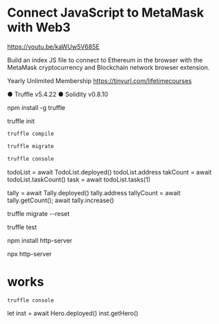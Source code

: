 # Connect JavaScript to MetaMask with Web3

https://youtu.be/kaWUw5V685E


Build an index JS file to connect to Ethereum in the browser with the MetaMask cryptocurrency and Blockchain network browser extension. 

Yearly Unlimited Membership https://tinyurl.com/lifetimecourses

● Truffle v5.4.22 
● Solidity v0.8.10

npm install -g truffle

truffle init

```bash
truffle compile
```
```bash
truffle migrate
```
```bash
truffle console
```
todoList = await TodoList.deployed()
todoList.address
takCount = await todoList.taskCount()
task = await todoList.tasks(1)

tally = await Tally.deployed()
tally.address
tallyCount = await tally.getCount();
await tally.increase()

truffle migrate --reset

truffle test

npm install http-server

npx http-server


# works
```bash
truffle console
```
let inst = await Hero.deployed()
inst.getHero()



